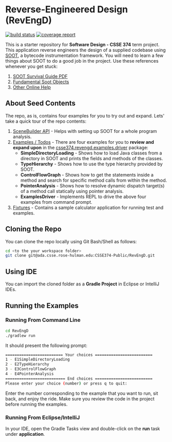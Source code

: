 # Reverse-Engineered Design (RevEngD)

[![build status](https://ada.csse.rose-hulman.edu/CSSE374-Public/RevEngD/badges/master/build.svg)](https://ada.csse.rose-hulman.edu/CSSE374-Public/RevEngD/commits/master)
[![coverage report](https://ada.csse.rose-hulman.edu/CSSE374-Public/RevEngD/badges/master/coverage.svg)](https://ada.csse.rose-hulman.edu/CSSE374-Public/RevEngD/commits/master)

This is a starter repository for **Software Design - CSSE 374** term project. This application reverse engineers the design of a supplied codebase using [SOOT](https://github.com/Sable/soot), a bytecode instrumentation framework. You will need to learn a few things about SOOT to do a good job in the project. Use these references whenever you get stuck:
1. [SOOT Survival Guide PDF](http://www.brics.dk/SootGuide/sootsurvivorsguide.pdf)
2. [Fundamental Soot Objects](https://github.com/Sable/soot/wiki/Fundamental-Soot-objects)
3. [Other Online Help](https://github.com/Sable/soot/wiki/Getting-help)

## About Seed Contents
The repo, as is, contains four examples for you to try out and expand. Lets' take a quick tour of the repo contents:

1. [SceneBuilder API](/src/main/java/csse374/revengd/soot/SceneBuilder.java) - Helps with setting up SOOT for a whole program analysis.
2. [Examples / Todos](/src/main/java/csse374/revengd/examples/driver)  - There are four examples for you to **review and expand upon** in the [csse374.revengd.examples.driver](/src/main/java/csse374/revengd/examples/driver) package:
   * **SimpleDirectoryLoading** - Shows how to load Java classes from a directory in SOOT and prints the fields and methods of the classes.
   * **TypeHierarchy** - Shows how to use the type hierarchy provided by SOOT.
   * **ControlFlowGraph** - Shows how to get the statements inside a method and search for specific method calls from within the method.
   * **PointerAnalysis** - Shows how to resolve dynamic dispatch target(s) of a method call statically using pointer analysis. 
   * **ExamplesDriver** - Implements REPL to drive the above four examples from command prompt.
3. [Fixtures](/src/main/java/csse374/revengd/examples/fixtures) - Contains a sample calculator application for running test and examples.


## Cloning the Repo
You can clone the repo locally using Git Bash/Shell as follows:
```bash
cd <to the your workspace folder>
git clone git@ada.csse.rose-hulman.edu:CSSE374-Public/RevEngD.git
```

## Using IDE
You can import the cloned folder as a **Gradle Project** in Eclipse or IntelliJ IDEs.

## Running the Examples
### Running From Command Line
```bash
cd RevEngD
./gradlew run
```
It should present the following prompt:
```bash
========================= Your choices ========================= 
1 - E1SimpleDirectoryLoading
2 - E2TypeHierarchy
3 - E3ControlFlowGraph
4 - E4PointerAnalysis
========================== End choices ========================= 
Please enter your choice (number) or press q to quit: 
```
Enter the number corresponding to the example that you want to run, sit back, and enjoy the ride. Make sure you review the code in the project before running the examples. 

### Running From Eclipse/IntelliJ
In your IDE, open the Gradle Tasks view and double-click on the **run** task under **application**. 

